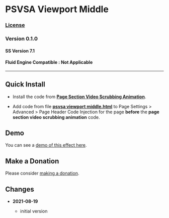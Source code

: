 # PSVSA Viewport Middle

### [License][99]

### Version 0.1.0

#### SS Version 7.1

#### Fluid Engine Compatible : Not Applicable

---

## Quick Install

* Install the code from **[Page Section Video Scrubbing Animation][1]**.
  
* Add code from file **[psvsa viewport middle.html][2]** to Page Settings >
  Advanced > Page Header Code Injection for the page **before** the **page
  section video scrubbing animation** code.

## Demo

You can see a [demo of this effect here][3].

## Make a Donation

Please consider [making a donation][4].

## Changes

<!-- * **2022-08-14**

  * fix some spacing issues
  * bumped version to 0.2.0
  -->
* **2021-08-19**

  * initial version

[1]: https://github.com/tomsWebConsulting/twcsl/tree/main/v7.1/Page%20Section%20Video%20Scrubbing%20Animation#page-section-video-scrubbing-animation
[2]: psvsa%20viewport%20middle.html#L1
[3]: https://toms-web-consulting-demos.squarespace.com/page-section-video-scrubbing-animation/psvsa-viewport-middle?password=twcdemos
[4]: https://github.com/tomsWebConsulting/twcsl#make-a-donation
[99]: https://github.com/tomsWebConsulting/twcsl/blob/main/LICENSE.txt#L1
